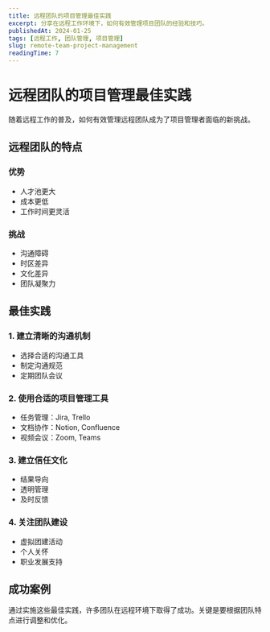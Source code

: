 ```yaml
---
title: 远程团队的项目管理最佳实践
excerpt: 分享在远程工作环境下，如何有效管理项目团队的经验和技巧。
publishedAt: 2024-01-25
tags: [远程工作, 团队管理, 项目管理]
slug: remote-team-project-management
readingTime: 7
---
```


# 远程团队的项目管理最佳实践

随着远程工作的普及，如何有效管理远程团队成为了项目管理者面临的新挑战。

## 远程团队的特点

### 优势
- 人才池更大
- 成本更低
- 工作时间更灵活

### 挑战
- 沟通障碍
- 时区差异
- 文化差异
- 团队凝聚力

## 最佳实践

### 1. 建立清晰的沟通机制

- 选择合适的沟通工具
- 制定沟通规范
- 定期团队会议

### 2. 使用合适的项目管理工具

- 任务管理：Jira, Trello
- 文档协作：Notion, Confluence
- 视频会议：Zoom, Teams

### 3. 建立信任文化

- 结果导向
- 透明管理
- 及时反馈

### 4. 关注团队建设

- 虚拟团建活动
- 个人关怀
- 职业发展支持

## 成功案例

通过实施这些最佳实践，许多团队在远程环境下取得了成功。关键是要根据团队特点进行调整和优化。 